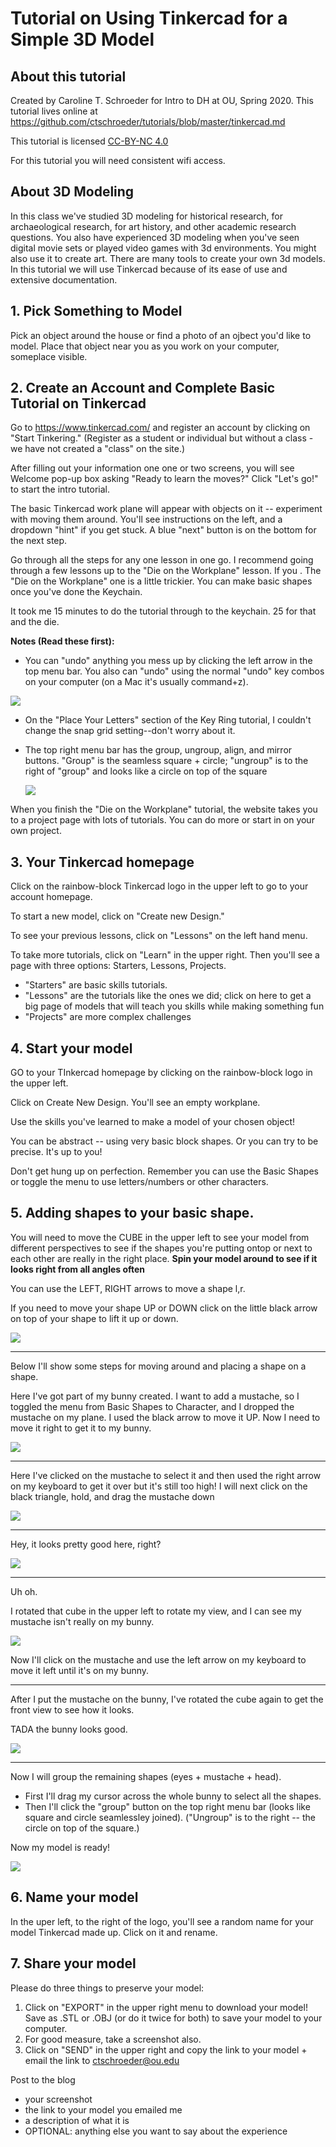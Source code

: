 # Tutorial on Using Tinkercad for a Simple 3D Model

## About this tutorial

Created by Caroline T. Schroeder for Intro to DH at OU, Spring 2020. This tutorial lives online at https://github.com/ctschroeder/tutorials/blob/master/tinkercad.md

This tutorial is licensed [CC-BY-NC 4.0](https://creativecommons.org/licenses/by-nc/4.0/)

For this tutorial you will need consistent wifi access.

## About 3D Modeling

In this class we've studied 3D modeling for historical research, for archaeological research, for art history, and other academic research questions.  You also have experienced 3D modeling when you've seen digital movie sets or played video games with 3d environments. You might also use it to create art.  There are many tools to create your own 3d models. In this tutorial we will use Tinkercad because of its ease of use and extensive documentation.

## 1. Pick Something to Model

Pick an object around the house or find a photo of an ojbect you'd like to model.  Place that object near you as you work on your computer, someplace visible.

## 2. Create an Account and Complete Basic Tutorial on Tinkercad

Go to https://www.tinkercad.com/ and register an account by clicking on "Start Tinkering."  (Register as a student or individual but without a class - we have not created a "class" on the site.)

After filling out your information one one or two screens, you will see Welcome pop-up box asking "Ready to learn the moves?"  Click "Let's go!" to start the intro tutorial.

The basic Tinkercad work plane will appear with objects on it -- experiment with moving them around.  You'll see instructions on the left, and a dropdown "hint" if you get stuck.  A blue "next" button is on the bottom for the next step.

Go through all the steps for any one lesson in one go.  I recommend going through a few lessons up to the "Die on the Workplane" lesson. If you .  The "Die on the Workplane" one is a little trickier.  You can make basic shapes once you've done the Keychain.

It took me 15 minutes to do the tutorial through to the keychain. 25 for that and the die.

**Notes (Read these first):**
  - You can "undo" anything you mess up by clicking the left arrow in the top menu bar. You also can "undo" using the normal "undo" key combos on your computer (on a Mac it's usually command+z).
  
  ![](images/tinkercad-upper-left.png)

  
  - On the "Place Your Letters" section of the Key Ring tutorial, I couldn't change the snap grid setting--don't worry about it.
 
  - The top right menu bar has the group, ungroup, align, and mirror buttons. "Group" is the seamless square + circle; "ungroup" is to the right of "group" and looks like a circle on top of the square
  
    ![](images/tinkercad-upper-right.png)
  
When you finish the "Die on the Workplane" tutorial, the website takes you to a project page with lots of tutorials. You can do more or start in on your own project.

## 3. Your Tinkercad homepage

Click on the rainbow-block Tinkercad logo in the upper left to go to your account homepage.

To start a new model, click on "Create new Design."

To see your previous lessons, click on "Lessons" on the left hand menu.

To take more tutorials, click on "Learn" in the upper right. Then you'll see a page with three options: Starters, Lessons, Projects. 
  - "Starters" are basic skills tutorials.
  - "Lessons" are the tutorials like the ones we did; click on here to get a big page of models that will teach you skills while making something fun
  - "Projects" are more complex challenges
  
## 4. Start your model

GO to your TInkercad homepage by clicking on the rainbow-block logo in the upper left.

Click on Create New Design.  You'll see an empty workplane.

Use the skills you've learned to make a model of your chosen object!

You can be abstract -- using very basic block shapes.  Or you can try to be precise. It's up to you! 

Don't get hung up on perfection.  Remember you can use the Basic Shapes or toggle the menu to use letters/numbers or other characters.

## 5. Adding shapes to your basic shape.

You will need to move the CUBE in the upper left to see your model from different perspectives to see if the shapes you're putting ontop or next to each other are really in the right place. **Spin your model around to see if it looks right from all angles often**

You can use the LEFT, RIGHT arrows to move a shape l,r. 

If you need to move your shape  UP or DOWN click on the little black arrow on top of your shape to lift it up or down.

![](images/7-tinkercad-up-down.png)

----

Below I'll show some steps for moving around and placing a shape on a shape.

Here I've got part of my bunny created.  I want to add a mustache, so I toggled the menu from Basic Shapes to Character, and I dropped the mustache on my plane. I used the black arrow to move it UP.  Now I need to move it right to get it to my bunny.

![](images/8-addedmustache-rightarrow.png)

-----

Here I've clicked on the mustache to select it and then used the right arrow on my keyboard to get it over but it's still too high!  I will next click on the black triangle, hold, and drag the mustache down

![](images/9-tinkercad-needblacktriangle-mustachedown.png)

-----

Hey, it looks pretty good here, right?

![](images/10-tinkercad-hmmm-mustachelooksok.png)


-----

Uh oh. 

I rotated that cube in the upper left to rotate my view, and I can see my mustache isn't really on my bunny. 

![](images/11-tinkercad-use-left-for-mustache.png)

Now I'll click on the mustache and use the left arrow on my keyboard to move it left until it's on my bunny.

-----

After I put the mustache on the bunny, I've rotated the cube again to get the front view to see how it looks.

TADA the bunny looks good. 

![](images/12-tinkercad-tada-needtogroup.png)

-----

Now I will group the remaining shapes (eyes + mustache + head).

  - First I'll drag my cursor across the whole bunny to select all the shapes.
  - Then I'll click the "group" button on the top right menu bar (looks like square and circle seamlessley joined). ("Ungroup" is to the right -- the circle on top of the square.)
  
Now my model is ready!

![](images/13-tinkercad-bunny.png)


## 6. Name your model

In the uper left, to the right of the logo, you'll see a random name for your model Tinkercad made up.  Click on it and rename.

## 7. Share your model

Please do three things to preserve your model:

1. Click on "EXPORT" in the upper right menu to download your model!  Save as .STL or .OBJ (or do it twice for both) to save your model to your computer.
2. For good measure, take a screenshot also.
3. Click on "SEND" in the upper right and copy the link to your model + email the link to ctschroeder@ou.edu 

Post to the blog
  - your screenshot
  - the link to your model you emailed me
  - a description of what it is
  - OPTIONAL: anything else you want to say about the experience



